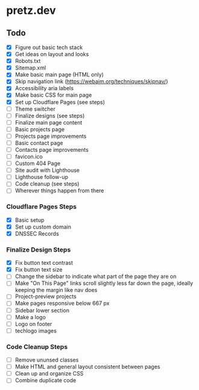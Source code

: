 # pretz.dev

## Todo

- [x] Figure out basic tech stack
- [x] Get ideas on layout and looks
- [x] Robots.txt
- [x] Sitemap.xml
- [x] Make basic main page (HTML only)
- [x] Skip navigation link (<https://webaim.org/techniques/skipnav/>)
- [x] Accessibility aria labels
- [x] Make basic CSS for main page
- [x] Set up Cloudflare Pages (see steps)
- [ ] Theme switcher
- [ ] Finalize designs (see steps)
- [ ] Finalize main page content
- [ ] Basic projects page
- [ ] Projects page improvements
- [ ] Basic contact page
- [ ] Contacts page improvements
- [ ] favicon.ico
- [ ] Custom 404 Page
- [ ] Site audit with Lighthouse
- [ ] Lighthouse follow-up
- [ ] Code cleanup (see steps)
- [ ] Wherever things happen from there

### Cloudflare Pages Steps
- [x] Basic setup
- [x] Set up custom domain
- [x] DNSSEC Records

### Finalize Design Steps

- [x] Fix button text contrast
- [x] Fix button text size
- [ ] Change the sidebar to indicate what part of the page they are on
- [ ] Make "On This Page" links scroll slightly less far down the page, ideally keeping the margin like nav does
- [ ] Project-preview projects
- [ ] Make pages responsive below 667 px
- [ ] Sidebar lower section
- [ ] Make a logo
- [ ] Logo on footer
- [ ] techlogo images

### Code Cleanup Steps

- [ ] Remove ununsed classes
- [ ] Make HTML and general layout consistent between pages
- [ ] Clean up and organize CSS
- [ ] Combine duplicate code
